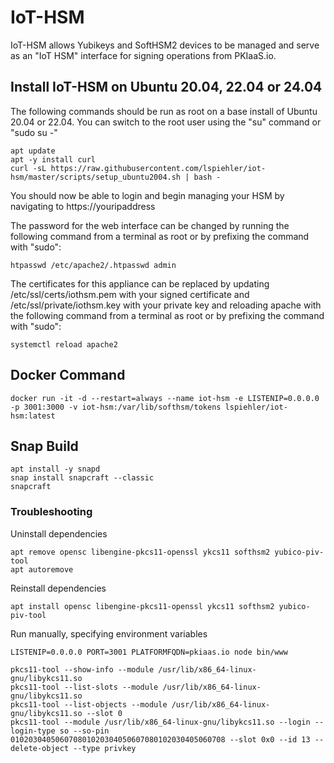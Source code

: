 # IoT-HSM
IoT-HSM allows Yubikeys and SoftHSM2 devices to be managed and serve as an "IoT HSM" interface for signing operations from PKIaaS.io.

## Install IoT-HSM on Ubuntu 20.04, 22.04 or 24.04
The following commands should be run as root on a base install of Ubuntu 20.04 or 22.04. You can switch to the root user using the "su" command or "sudo su -"
```
apt update
apt -y install curl
curl -sL https://raw.githubusercontent.com/lspiehler/iot-hsm/master/scripts/setup_ubuntu2004.sh | bash -
```

You should now be able to login and begin managing your HSM by navigating to https://youripaddress

The password for the web interface can be changed by running the following command from a terminal as root or by prefixing the command with "sudo": 
```
htpasswd /etc/apache2/.htpasswd admin
```

The certificates for this appliance can be replaced by updating /etc/ssl/certs/iothsm.pem with your signed certificate and /etc/ssl/private/iothsm.key with your private key and reloading apache with the following command from a terminal as root or by prefixing the command with "sudo":
```
systemctl reload apache2
```

## Docker Command
```
docker run -it -d --restart=always --name iot-hsm -e LISTENIP=0.0.0.0 -p 3001:3000 -v iot-hsm:/var/lib/softhsm/tokens lspiehler/iot-hsm:latest
```

## Snap Build
```
apt install -y snapd
snap install snapcraft --classic
snapcraft
```

### Troubleshooting
Uninstall dependencies
```
apt remove opensc libengine-pkcs11-openssl ykcs11 softhsm2 yubico-piv-tool
apt autoremove
```
Reinstall dependencies
```
apt install opensc libengine-pkcs11-openssl ykcs11 softhsm2 yubico-piv-tool
```
Run manually, specifying environment variables
```
LISTENIP=0.0.0.0 PORT=3001 PLATFORMFQDN=pkiaas.io node bin/www
```

```
pkcs11-tool --show-info --module /usr/lib/x86_64-linux-gnu/libykcs11.so
pkcs11-tool --list-slots --module /usr/lib/x86_64-linux-gnu/libykcs11.so
pkcs11-tool --list-objects --module /usr/lib/x86_64-linux-gnu/libykcs11.so --slot 0
pkcs11-tool --module /usr/lib/x86_64-linux-gnu/libykcs11.so --login --login-type so --so-pin 010203040506070801020304050607080102030405060708 --slot 0x0 --id 13 --delete-object --type privkey
```